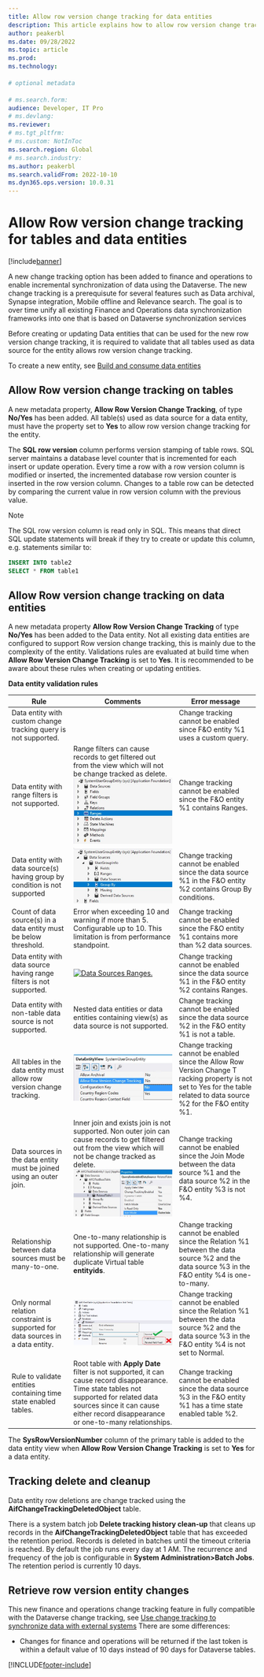 ```yaml
---
title: Allow row version change tracking for data entities 
description: This article explains how to allow row version change tracking for data entities and tables for Finance and Operations apps.
author: peakerbl
ms.date: 09/28/2022
ms.topic: article
ms.prod:
ms.technology: 

# optional metadata

# ms.search.form:
audience: Developer, IT Pro
# ms.devlang: 
ms.reviewer: 
# ms.tgt_pltfrm: 
# ms.custom: NotInToc
ms.search.region: Global
# ms.search.industry:
ms.author: peakerbl
ms.search.validFrom: 2022-10-10
ms.dyn365.ops.version: 10.0.31
---
```


# Allow Row version change tracking for tables and data entities
[!include[banner](../includes/banner.md)]

A new change tracking option has been added to finance and operations to enable incremental synchronization of data using the Dataverse. The new change tracking is a prerequisute for several features such as Data archival, Synapse integration, Mobile offline and Relevance search. The goal is to over time unify all existing Finance and Operations data synchronization frameworks into one that is based on Dataverse synchronization services

Before creating or updating Data entities that can be used for the new row version change tracking, it is required to validate that all tables used as data source for the entity allows row version change tracking.

To create a new entity, see [Build and consume data entities](/dev-tools/design-best-practices.md)

## Allow Row version change tracking on tables

A new metadata property, **Allow Row Version Change Tracking**, of type **No/Yes** has been added. All table(s) used as data source for a data entity, must have the property set to **Yes** to allow row version change tracking for the entity. 

The **SQL row version** column performs version stamping of table rows. SQL server maintains a database level counter that is incremented for each insert or update operation. Every time a row with a row version column is modified or inserted, the incremented database row version counter is inserted in the row version column. Changes to a table row can be detected by comparing the current value in row version column with the previous value. 

> [!NOTE]
> The SQL row version column is read only in SQL. This means that direct SQL update statements will break if they try to create or update this column, e.g. statements similar to:
```SQL
INSERT INTO table2
SELECT * FROM table1
```

## Allow Row version change tracking on data entities

A new metadata property **Allow Row Version Change Tracking** of type **No/Yes** has been added to the Data entity. Not all existing data entities are configured to support Row version change tracking, this is mainly due to the complexity of the entity. Validations rules are evaluated at build time when **Allow Row Version Change Tracking** is set to **Yes**. It is recommended to be aware about these rules when creating or updating entities.     

**Data entity validation rules**

| Rule | Comments | Error message |
|----------|--------|--------|
| Data entity with custom change tracking query is not supported. |   | Change tracking cannot be enabled since F&O entity %1 uses a custom query. |
| Data entity with range filters is not supported. | Range filters can cause records to get filtered out from the view which will not be change tracked as delete. [![Data entity Ranges.](./media/DERanges.jpg)](./media/DERanges.jpg)|  Change tracking cannot be enabled since the F&O entity %1 contains Ranges. |
| Data entity with data source(s) having group by condition is not supported  | [![Data entity Group By.](./media/DataSourceGroupBy.jpg)](./media/DataSourceGroupBy.jpg) | Change tracking cannot be enabled since the data source %1 in the F&O entity %2 contains  Group By conditions. |
| Count of data source(s) in a data entity must be below threshold. | Error when exceeding 10 and warning if more than 5. Configurable up to 10. This limitation is from performance standpoint. | Change tracking cannot be enabled since the F&O entity %1 contains more than %2 data sources. |
| Data entity with data source having range filters is not supported. | [![Data Sources Ranges.](./media/DataSourceRanges.jpg)](./media/DataSourceRanges.jpg) | Change tracking cannot be enabled since the data source %1 in the F&O entity %2 contains Ranges. |
| Data entity with non-table data source is not supported. | Nested data entities or data entities containing view(s) as data source is not supported. | Change tracking cannot be enabled since the data source %2 in the F&O entity %1 is not a table. |
| All tables in the data entity must allow row version change tracking. | [![Allow Row Version Change Tracking.](./media/AllowRowVersionChangeTracking.jpg)](./media/AllowRowVersionChangeTracking.jpg) | Change tracking cannot be enabled since the Allow Row Version Change T racking property is not set to Yes for the table related to data source %2 for the F&O entity %1. |
| Data sources in the data entity must be joined using an outer join. | Inner join and exists join is not supported. Non outer join can cause records to get filtered out from the view which will not be change tracked as delete. [![Data Sources Join Mode.](./media/OuterJoinMode.jpg)](./media/OuterJoinMode.jpg) | Change tracking cannot be enabled since the Join Mode between the data source %1 and the data source %2 in the F&O entity %3 is not %4. | 
| Relationship between data sources must be many-to-one. | One-to-many relationship is not supported. One-to-many  relationship will generate duplicate Virtual table **entityids**. |  Change tracking cannot be enabled since the Relation %1 between the data source %2 and the data source %3 in the F&O entity %4 is one-to-many. |
| Only normal relation constraint is supported for data sources in a data entity. | [![Data Sources Relation Constraints.](./media/DataSourceRelations.jpg)](./media/DataSourceRelations.jpg) | Change tracking cannot be enabled   since the Relation %1 between the data source %2 and the data source %3 in the F&O entity %4 is not set to Normal. |
| Rule to validate entities containing time state enabled tables. | Root table with **Apply Date** filter is not supported, it can cause record disappearance. Time state tables not supported for related data sources since it can cause either record disappearance or one-to-many relationships. |  Change tracking cannot be enabled since the data source %3 in the F&O entity %1 has a time state enabled table %2. |

The **SysRowVersionNumber** column of the primary table is added to the data entity view when **Allow Row Version Change Tracking** is set to **Yes** for a data entity.

## Tracking delete and cleanup

Data entity row deletions are change tracked using the **AifChangeTrackingDeletedObject** table.

There is a system batch job **Delete tracking history clean-up** that cleans up records in the **AifChangeTrackingDeletedObject** table that has exceeded the retention period. Records is deleted in batches until the timeout criteria is reached. By default the job runs every day at 1 AM. The recurrence and frequency of the job is configurable in **System Administration>Batch Jobs**. The retention period is currently 10 days.

## Retrieve row version entity changes

This new finance and operations change tracking feature in fully compatible with the Dataverse change tracking, see [Use change tracking to synchronize data with external systems](../power-apps/developer/data-platform/use-change-tracking-synchronize-data-external-systems) There are some differences:

- Changes for finance and operations will be returned if the last token is within a default value of 10 days instead of 90 days for Dataverse tables. 
 
[!INCLUDE[footer-include](../../../includes/footer-banner.md)]
